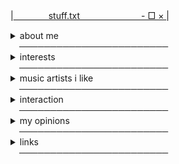 |<ins>　　　　stuff.txt　　　　　　　- □ × </ins>|
<details>
<summary>about me</summary>
<br>
i am a cisgender man. i am 17 years old

i am mentally ill **and** neurodivergent.

![male](https://i.postimg.cc/zfrx0yBC/male.png) ![aroace](https://i.postimg.cc/mrPhbDST/aroace-6-stripes-20-px.png) ![queer](https://i.postimg.cc/W4SHj2jB/queer-flag-9-stripes-21-px.png) ![ambiamorous](https://i.postimg.cc/Zqb6GSxp/ambiamorous-7-stripes-20-px.png)

i am a gnostic athiest. this means i believe no god exists, and i know no god exists. this is the result of me being a very firm naturalist. naturalism, in philosophy, is the belief that only natural laws and forces operate in the universe. **i will respect those who are religious,** but if you try to force me to believe in something i don't believe exists, then i will just block you.
</details>
 ────────────────────────
<details>
<summary>interests</summary>
<br>
𓈒 one wheat mark

𓈒 blood debt

𓈒 dance dance revolution

& more that i don't feel comfortable listing
</details>
 ────────────────────────
<details>
<summary>music artists i like</summary>
<br>
𓈒 gezebelle gaburgably

𓈒 heelflip

𓈒 pacific purgatory

𓈒 popkill

𓈒 negative xp (i don't support negative xp or like him as a person)

𓈒 fried by fluoride (i don't support fried or like him as a person)

𓈒 jesus loves junkies
</details>
 ────────────────────────
<details>
<summary>interaction</summary>
<br>
  
**do not interact**

 i block freely. if i don't like you, or i feel as though we won't get along then i will block you. it's as simple as that.

please see "my opinions" to find out if we will get along.

 ────────────────────────────────

 **before you interact**

 i am mentally ill and neurodivergent. i struggle to feel sorry for others, and i am extremely blunt. i may have disorganized speech patterns, and i do need a lot of time to myself. i will purposefully ignore people if i don't want to talk.

 please do not use tone indicators on me. if you're a friend, i don't care. if you're a stranger, please don't. this also applies to they/them pronouns, except i don't want anyone using they on me.
 
</details>
 ────────────────────────
<details>
<summary>my opinions</summary>
<br>
i shouldn't have to hide my opinions on controversial subjects in this game. here they are.


1. **any form of queer discourse;** homophobes and transphobes will see us the same way. i don't care if someone identifies as a lesboy as long as they aren't hurting me.
2. **proshipping**; i firmly believe the proship community is a community that facilitates grooming-like behaviors, and is dangerous to be in. i personally am anti-harassment, but not in the proship way. i believe that nobody should be harassed or threatened for something as simple as a headcanon. i believe in the power of blocking and scrolling.
3. **endogenic systems**; staunchly anti-endo. nobody can change my opinions
4. **touch trigger / touch discomfort**; i see it as a mockery of my triggers related to touch. i don't support it at all. it's also not possible.
5. **systems in general on this game**; i feel like some of them are heavily misinformed about the symptoms of did. if i have to see one more person call **DISSOCIATIVE** identity disorder a personality disorder or anything similar, i'm going to scream.
6. **delusional attachments**; [this explains all my viewpoints](https://gdoc.pub/doc/e/2PACX-1vTRiUQuLNmr-Zg2RD8nOuDHocT8HPQPzNB79Hf1pNdYFXbAkRGt4kpSt3oZBxih_ubVy5pqaZJ9FqyX#:~:text=It%20is%20rarely%20a%20constant,be%20able%20to%20recognize%20it)
</details>
 ────────────────────────
<details>
<summary>links</summary>
<br>
**dissociative identity disorder**
  
https://rentry.co/DID-Research - actual resources on dissociative identity disorder (written by me)

https://pmc.ncbi.nlm.nih.gov/articles/PMC11708999/ - about self diagnosed did

https://pmc.ncbi.nlm.nih.gov/articles/PMC8134744/ - false positive and imitated did

https://pmc.ncbi.nlm.nih.gov/articles/PMC9242847/ - did in an adolescent with 9 alters

 ────────────────────────────────

 **my interests :3**
 
 [one wheat mark (fandub)](https://youtube.com/playlist?list=PLZ0zHiPbF1KEqtXxMluhPo0pzUHDAI8aO&si=59MqXTR5KH_WPKha)

 [stepmania](https://www.stepmania.com/) - like ddr, but you can play on PC! and get custom songs

 
</details>
 ────────────────────────
